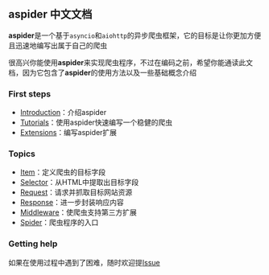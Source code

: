 ## aspider 中文文档

**aspider**是一个基于`asyncio`和`aiohttp`的异步爬虫框架，它的目标是让你更加方便且迅速地编写出属于自己的爬虫

很高兴你能使用**aspider**来实现爬虫程序，不过在编码之前，希望你能通读此文档，因为它包含了**aspider**的使用方法以及一些基础概念介绍

### First steps

- [Introduction](./first_steps/introduction.md)：介绍aspider
- [Tutorials](./first_steps/tutorials.md)：使用aspider快速编写一个稳健的爬虫
- [Extensions](./first_steps/extensions.md)：编写aspider扩展

### Topics

- [Item](./topics/item.md)：定义爬虫的目标字段
- [Selector](./topics/selector.md)：从HTML中提取出目标字段
- [Request](./topics/request.md)：请求并抓取目标网站资源
- [Response](./topics/response.md)：进一步封装响应内容
- [Middleware](./topics/middleware.md)：使爬虫支持第三方扩展
- [Spider](./topics/spider.md)：爬虫程序的入口

### Getting help

如果在使用过程中遇到了困难，随时欢迎提[Issue](https://github.com/howie6879/aspider/issues)
